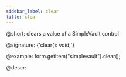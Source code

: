 ```yaml
---
sidebar_label: clear
title: clear
---          
```


@short: clears a value of a SimpleVault control

@signature: {'clear(): void;'}

@example:
form.getItem("simplevault").clear();



@descr:


